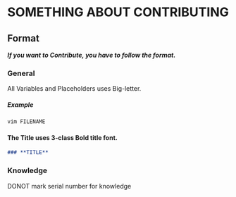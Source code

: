 # SOMETHING ABOUT CONTRIBUTING
## Format
***If you want to Contribute, you have to follow the format.***

### **General**

All Variables and Placeholders uses Big-letter.

##### *Example*
```bash
vim FILENAME
```

#### The Title uses 3-class **Bold** title font.

```markdown
### **TITLE**
```


### **Knowledge**

DONOT mark serial number for knowledge
